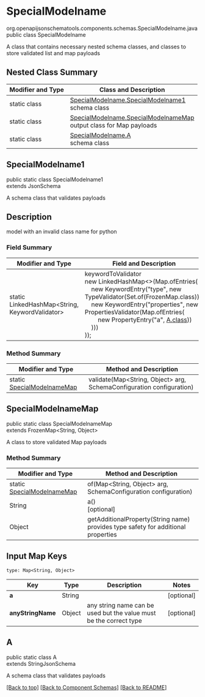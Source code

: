 # SpecialModelname
org.openapijsonschematools.components.schemas.SpecialModelname.java
public class SpecialModelname

A class that contains necessary nested schema classes, and classes to store validated list and map payloads

## Nested Class Summary
| Modifier and Type | Class and Description |
| ----------------- | ---------------------- |
| static class | [SpecialModelname.SpecialModelname1](#specialmodelname1)<br> schema class |
| static class | [SpecialModelname.SpecialModelnameMap](#specialmodelnamemap)<br> output class for Map payloads |
| static class | [SpecialModelname.A](#a)<br> schema class |

## SpecialModelname1
public static class SpecialModelname1<br>
extends JsonSchema

A schema class that validates payloads

## Description
model with an invalid class name for python
### Field Summary
| Modifier and Type | Field and Description |
| ----------------- | ---------------------- |
| static LinkedHashMap<String, KeywordValidator> |keywordToValidator<br/>new LinkedHashMap<>(Map.ofEntries(<br/>&nbsp;&nbsp;&nbsp;&nbsp;new KeywordEntry("type", new TypeValidator(Set.of(FrozenMap.class))),<br>&nbsp;&nbsp;&nbsp;&nbsp;new KeywordEntry("properties", new PropertiesValidator(Map.ofEntries(<br>&nbsp;&nbsp;&nbsp;&nbsp;&nbsp;&nbsp;&nbsp;&nbsp;new PropertyEntry("a", [A.class](#a)))<br>&nbsp;&nbsp;&nbsp;&nbsp;)))<br>)); |

### Method Summary
| Modifier and Type | Method and Description |
| ----------------- | ---------------------- |
| static [SpecialModelnameMap](#specialmodelnamemap) | validate(Map<String, Object> arg, SchemaConfiguration configuration) |

## SpecialModelnameMap
public static class SpecialModelnameMap<br>
extends FrozenMap<String, Object>

A class to store validated Map payloads

### Method Summary
| Modifier and Type | Method and Description |
| ----------------- | ---------------------- |
| static [SpecialModelnameMap](#specialmodelnamemap) | of(Map<String, Object> arg, SchemaConfiguration configuration) |
| String | a()<br>[optional] |
| Object | getAdditionalProperty(String name)<br>provides type safety for additional properties |

## Input Map Keys
```
type: Map<String, Object>
```
| Key | Type |  Description | Notes |
| --- | ---- | ------------ | ----- |
| **a** | String |  | [optional] |
| **anyStringName** | Object | any string name can be used but the value must be the correct type | [optional] |

## A
public static class A<br>
extends StringJsonSchema

A schema class that validates payloads

[[Back to top]](#top) [[Back to Component Schemas]](../../../README.md#Component-Schemas) [[Back to README]](../../../README.md)
